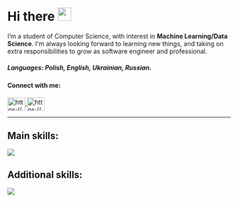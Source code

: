 <h1>
  Hi there
  <img src="https://media.giphy.com/media/hvRJCLFzcasrR4ia7z/giphy.gif" width="30px"/>
</h1>

I’m a student of Computer Science, with interest in <strong>Machine Learning/Data Science</strong>. I'm always looking forward to 
learning new things, and taking on extra responsibilities to grow as software engineer and professional.

<h5>Languages: Polish, English, Ukrainian, Russian.</h5>

<h4 align="left">Connect with me:</h4>

<p align="left">
  <a href="https://www.linkedin.com/in/andrii-norets-49a4902b7/" target="blank">
    <img align="center" src="https://raw.githubusercontent.com/rahuldkjain/github-profile-readme-generator/master/src/images/icons/Social/linked-in-alt.svg" 
      alt="https://www.linkedin.com/in/andrii-norets-49a4902b7/" height="30" width="40"/>
  </a>
  
  <a href="https://www.facebook.com/profile.php?id=100079249780545" target="blank">
    <img align="center" src="https://raw.githubusercontent.com/rahuldkjain/github-profile-readme-generator/master/src/images/icons/Social/facebook.svg" 
      alt="https://www.facebook.com/profile.php?id=100079249780545" height="30" width="40"/>
  </a>
</p>

---

<h2 align="left">Main skills:</h2>

<p align="left">
  <a href="https://skillicons.dev">
    <img src="https://skillicons.dev/icons?i=python,pytorch,django" />
  </a>
</p>

<h2 align="left">Additional skills:</h2>

<p align="left">
  <a href="https://skillicons.dev">
    <img src="https://skillicons.dev/icons?i=mysql,java,c,html,css,bootstrap,git,latex" />
  </a>
</p>
